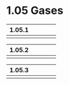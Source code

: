 # 1.05 Gases

| 1.05.1 |  |  |  |  |
| :--- | :--- | :--- | :--- | :--- |
|  |  |  |  |  |

| 1.05.2 |  |  |  |  |
| :--- | :--- | :--- | :--- | :--- |
|  |  |  |  |  |

| 1.05.3 |  |  |  |  |
| :--- | :--- | :--- | :--- | :--- |
|  |  |  |  |  |



